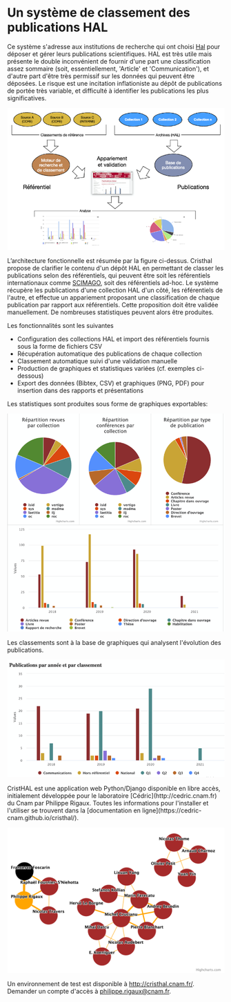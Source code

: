 # Un système de classement des publications HAL

Ce système s'adresse aux institutions de recherche qui ont choisi [Hal](https://hal.archives-ouvertes.fr/) pour déposer et gérer leurs publications
scientifiques. HAL est très utile mais présente le double inconvénient de fournir d'une part une classification assez sommaire (soit, essentiellement, 'Article'  et 'Communication'), et d'autre part d'être très permissif sur les données qui peuvent être déposées. Le risque est une incitation inflationiste au dépôt de publications de portée très variable, et difficulté à identifier les publications les plus significatives.
<p align="center">
<img src="/docsrc/figures/ArchiClassement.png" width="700"> 
  </p>

L’architecture fonctionnelle est résumée par la figure ci-dessus.
Cristhal propose de clarifier le contenu d'un dépôt HAL en permettant de classer les publications selon des référentiels, qui peuvent être soit les référentiels internationaux comme [SCIMAGO](https://www.scimagojr.com/), soit des référentiels ad-hoc. Le système récupère les publications d'une collection HAL d'un côté, les référentiels de l'autre, et effectue un appariement proposant une classification de chaque publication par rapport aux référentiels. Cette proposition doit être validée manuellement. De nombreuses statistiques peuvent alors être produites. 

Les fonctionnalités sont les suivantes
  - Configuration des collections HAL et import des référentiels fournis sous la forme de fichiers CSV
  - Récupération automatique des publications de chaque collection
  - Classement automatique suivi d'une validation manuelle
  - Production de graphiques et statistiques variées (cf. exemples ci-dessous)
  - Export des données (Bibtex, CSV) et graphiques (PNG, PDF) pour insertion dans des rapports et présentations

Les statistiques sont produites sous forme de graphiques exportables:

<p align="center">
<img src="/docsrc/figures/stats-generales.png" width="600"> 
</p>

Les classements sont à la base de graphiques qui analysent l'évolution des publications.

<p align="center">
<img src="/docsrc/figures/stats_annee_classement.png" width="700"> 
</p>
CristHAL est une application web Python/Django disponible en libre accès, initialement développée pour le laboratoire 
[Cédric](http://cedric.cnam.fr) du Cnam par Philippe Rigaux. Toutes les informations pour l'installer et l'utiliser se trouvent dans la 
[documentation en ligne](https://cedric-cnam.github.io/cristhal/).

<p align="center">
<img src="/docsrc/figures/reseau-coauteurs.png" width="700"> 
</p>

Un environnement de test est disponible à http://cristhal.cnam.fr/. Demander un compte d'accès à philippe.rigaux@cnam.fr.

